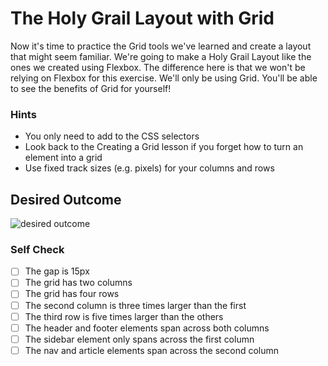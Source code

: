 # The Holy Grail Layout with Grid

Now it's time to practice the Grid tools we've learned and create a layout that might seem familiar. We're going to make a Holy Grail Layout like the ones we created using Flexbox. The difference here is that we won't be relying on Flexbox for this exercise. We'll only be using Grid. You'll be able to see the benefits of Grid for yourself!

### Hints

- You only need to add to the CSS selectors
- Look back to the Creating a Grid lesson if you forget how to turn an element into a grid
- Use fixed track sizes (e.g. pixels) for your columns and rows

## Desired Outcome

![desired outcome](./desired-outcome.png)

### Self Check

- [ ] The gap is 15px
- [ ] The grid has two columns
- [ ] The grid has four rows
- [ ] The second column is three times larger than the first
- [ ] The third row is five times larger than the others
- [ ] The header and footer elements span across both columns
- [ ] The sidebar element only spans across the first column
- [ ] The nav and article elements span across the second column
